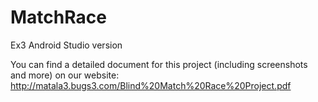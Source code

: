 # MatchRace
Ex3 Android Studio version

You can find a detailed document for this project (including screenshots and more) on our website:
http://matala3.bugs3.com/Blind%20Match%20Race%20Project.pdf
